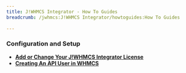 ```yaml
---
title: J!WHMCS Integrator - How To Guides
breadcrumb: /jwhmcs:J!WHMCS Integrator/howtoguides:How To Guides
 
---
```


### Configuration and Setup

* **[Add or Change Your J!WHMCS Integrator License](jwhmcs/howtoguides/addchangelicense.md)**
* **[Creating An API User in WHMCS](jwhmcs/howtoguides/createapiuser.md)**
